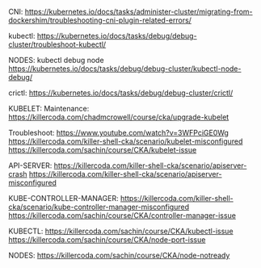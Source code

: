 CNI:
https://kubernetes.io/docs/tasks/administer-cluster/migrating-from-dockershim/troubleshooting-cni-plugin-related-errors/

kubectl: 
https://kubernetes.io/docs/tasks/debug/debug-cluster/troubleshoot-kubectl/

NODES:
kubectl debug node
https://kubernetes.io/docs/tasks/debug/debug-cluster/kubectl-node-debug/

crictl:
https://kubernetes.io/docs/tasks/debug/debug-cluster/crictl/



KUBELET:
Maintenance: 
https://killercoda.com/chadmcrowell/course/cka/upgrade-kubelet

Troubleshoot:
https://www.youtube.com/watch?v=3WFPciGE0Wg
https://killercoda.com/killer-shell-cka/scenario/kubelet-misconfigured
https://killercoda.com/sachin/course/CKA/kubelet-issue

API-SERVER: 
https://killercoda.com/killer-shell-cka/scenario/apiserver-crash
https://killercoda.com/killer-shell-cka/scenario/apiserver-misconfigured

KUBE-CONTROLLER-MANAGER:
https://killercoda.com/killer-shell-cka/scenario/kube-controller-manager-misconfigured
https://killercoda.com/sachin/course/CKA/controller-manager-issue

KUBECTL: 
https://killercoda.com/sachin/course/CKA/kubectl-issue
https://killercoda.com/sachin/course/CKA/node-port-issue

NODES: 
https://killercoda.com/sachin/course/CKA/node-notready

